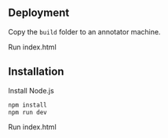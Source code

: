 ## Deployment

Copy the `build` folder to an annotator machine.

Run index.html


## Installation

Install Node.js

```bash
npm install
npm run dev
```

Run index.html
